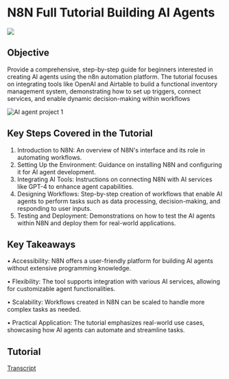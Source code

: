 # N8N Full Tutorial Building AI Agents
<a href="[https://www.youtube.com/watch?v=ZbIVOy_GPyQ&list=WL&index=3&t=1s]"><img src="https://img.shields.io/badge/-YouTube-0072b1?&style=for-the-badge&logo=YouTube&logoColor=white" /></a>

## Objective
Provide a comprehensive, step-by-step guide for beginners interested in creating AI agents using the n8n automation platform. The tutorial focuses on integrating tools like OpenAI and Airtable to build a functional inventory management system, demonstrating how to set up triggers, connect services, and enable dynamic decision-making within workflows 

![AI agent project 1](https://github.com/user-attachments/assets/094f0aa0-0672-4fa0-a9e7-2e86b42d47b1)

## Key Steps Covered in the Tutorial
1.	Introduction to N8N: An overview of N8N's interface and its role in automating workflows.
2.	Setting Up the Environment: Guidance on installing N8N and configuring it for AI agent development.
3.	Integrating AI Tools: Instructions on connecting N8N with AI services like GPT-4 to enhance agent capabilities.
4.	Designing Workflows: Step-by-step creation of workflows that enable AI agents to perform tasks such as data processing, decision-making, and responding to user inputs.
5.	Testing and Deployment: Demonstrations on how to test the AI agents within N8N and deploy them for real-world applications.

## Key Takeaways
•	Accessibility: N8N offers a user-friendly platform for building AI agents without extensive programming knowledge.

•	Flexibility: The tool supports integration with various AI services, allowing for customizable agent functionalities.

•	Scalability: Workflows created in N8N can be scaled to handle more complex tasks as needed.

•	Practical Application: The tutorial emphasizes real-world use cases, showcasing how AI agents can automate and streamline tasks.

## Tutorial
<a href="Transcript">Transcript</a>
